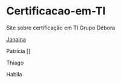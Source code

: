 # Certificacao-em-TI
Site sobre certificação em TI
Grupo
Débora

[Janaina](https://github.com/Janaina-paiva)

Patricia []

Thiago

Habila

